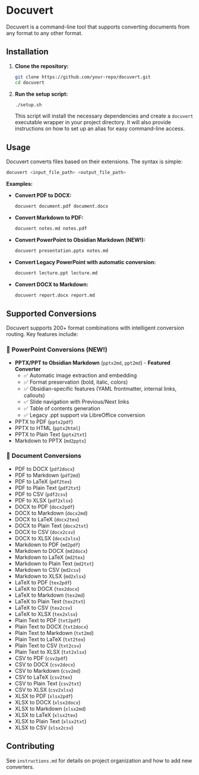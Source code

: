 # Docuvert

Docuvert is a command-line tool that supports converting documents from any format to any other format.

## Installation

1.  **Clone the repository:**

    ```bash
    git clone https://github.com/your-repo/docuvert.git
    cd docuvert
    ```

2.  **Run the setup script:**

    ```bash
    ./setup.sh
    ```
    This script will install the necessary dependencies and create a `docuvert` executable wrapper in your project directory. It will also provide instructions on how to set up an alias for easy command-line access.

## Usage

Docuvert converts files based on their extensions. The syntax is simple:

```bash
docuvert <input_file_path> <output_file_path>
```

**Examples:**

-   **Convert PDF to DOCX:**

    ```bash
    docuvert document.pdf document.docx
    ```

-   **Convert Markdown to PDF:**

    ```bash
    docuvert notes.md notes.pdf
    ```

-   **Convert PowerPoint to Obsidian Markdown (NEW!):**

    ```bash
    docuvert presentation.pptx notes.md
    ```

-   **Convert Legacy PowerPoint with automatic conversion:**

    ```bash
    docuvert lecture.ppt lecture.md
    ```

-   **Convert DOCX to Markdown:**

    ```bash
    docuvert report.docx report.md
    ```

## Supported Conversions

Docuvert supports 200+ format combinations with intelligent conversion routing. Key features include:

### 🎯 **PowerPoint Conversions (NEW!)**
-   **PPTX/PPT to Obsidian Markdown** (`pptx2md`, `ppt2md`) - **Featured Converter**
    - ✅ Automatic image extraction and embedding
    - ✅ Format preservation (bold, italic, colors)
    - ✅ Obsidian-specific features (YAML frontmatter, internal links, callouts)
    - ✅ Slide navigation with Previous/Next links
    - ✅ Table of contents generation
    - ✅ Legacy .ppt support via LibreOffice conversion
-   PPTX to PDF (`pptx2pdf`)
-   PPTX to HTML (`pptx2html`)
-   PPTX to Plain Text (`pptx2txt`)
-   Markdown to PPTX (`md2pptx`)

### 📄 **Document Conversions**

-   PDF to DOCX (`pdf2docx`)
-   PDF to Markdown (`pdf2md`)
-   PDF to LaTeX (`pdf2tex`)
-   PDF to Plain Text (`pdf2txt`)
-   PDF to CSV (`pdf2csv`)
-   PDF to XLSX (`pdf2xlsx`)
-   DOCX to PDF (`docx2pdf`)
-   DOCX to Markdown (`docx2md`)
-   DOCX to LaTeX (`docx2tex`)
-   DOCX to Plain Text (`docx2txt`)
-   DOCX to CSV (`docx2csv`)
-   DOCX to XLSX (`docx2xlsx`)
-   Markdown to PDF (`md2pdf`)
-   Markdown to DOCX (`md2docx`)
-   Markdown to LaTeX (`md2tex`)
-   Markdown to Plain Text (`md2txt`)
-   Markdown to CSV (`md2csv`)
-   Markdown to XLSX (`md2xlsx`)
-   LaTeX to PDF (`tex2pdf`)
-   LaTeX to DOCX (`tex2docx`)
-   LaTeX to Markdown (`tex2md`)
-   LaTeX to Plain Text (`tex2txt`)
-   LaTeX to CSV (`tex2csv`)
-   LaTeX to XLSX (`tex2xlsx`)
-   Plain Text to PDF (`txt2pdf`)
-   Plain Text to DOCX (`txt2docx`)
-   Plain Text to Markdown (`txt2md`)
-   Plain Text to LaTeX (`txt2tex`)
-   Plain Text to CSV (`txt2csv`)
-   Plain Text to XLSX (`txt2xlsx`)
-   CSV to PDF (`csv2pdf`)
-   CSV to DOCX (`csv2docx`)
-   CSV to Markdown (`csv2md`)
-   CSV to LaTeX (`csv2tex`)
-   CSV to Plain Text (`csv2txt`)
-   CSV to XLSX (`csv2xlsx`)
-   XLSX to PDF (`xlsx2pdf`)
-   XLSX to DOCX (`xlsx2docx`)
-   XLSX to Markdown (`xlsx2md`)
-   XLSX to LaTeX (`xlsx2tex`)
-   XLSX to Plain Text (`xlsx2txt`)
-   XLSX to CSV (`xlsx2csv`)

## Contributing

See `instructions.md` for details on project organization and how to add new converters.